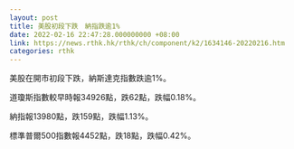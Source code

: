 ```yaml
---
layout: post
title: 美股初段下跌　納指跌逾1%
date: 2022-02-16 22:47:28.000000000 +08:00
link: https://news.rthk.hk/rthk/ch/component/k2/1634146-20220216.htm
categories: rthk
---
```


美股在開市初段下跌，納斯達克指數跌逾1%。

道瓊斯指數較早時報34926點，跌62點，跌幅0.18%。

納指報13980點，跌159點，跌幅1.13%。

標準普爾500指數報4452點，跌18點，跌幅0.42%。
